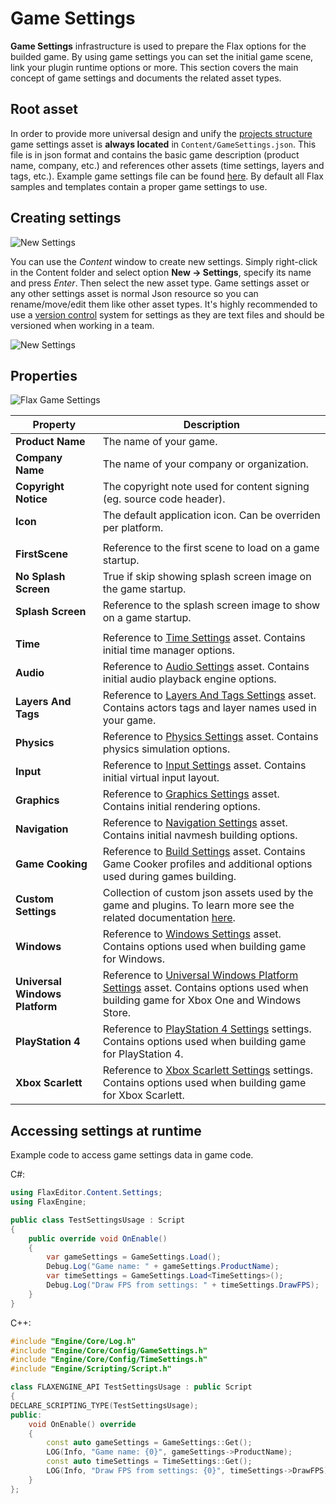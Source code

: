 # Game Settings

**Game Settings** infrastructure is used to prepare the Flax options for the builded game.
By using game settings you can set the initial game scene, link your plugin runtime options or more.
This section covers the main concept of game settings and documents the related asset types.

## Root asset

In order to provide more universal design and unify the [projects structure](../../get-started/project-structure.md) game settings asset is **always located** in `Content/GameSettings.json`. This file is in json format and contains the basic game description (product name, company, etc.) and references other assets (time settings, layers and tags, etc.).
Example game settings file can be found [here](https://github.com/FlaxEngine/FlaxSamples/blob/master/BasicTemplate/Content/GameSettings.json). By default all Flax samples and templates contain a proper game settings to use.

## Creating settings

![New Settings](../../physics/media/new-settings.jpg)

You can use the *Content* window to create new settings. Simply right-click in the Content folder and select option **New -> Settings**, specify its name and press *Enter*. Then select the new asset type. Game settings asset or any other settings asset is normal Json resource so you can rename/move/edit them like other asset types. It's highly recommended to use a [version control](../../get-started/version-control.md) system for settings as they are text files and should be versioned when working in a team.

![New Settings](../../physics/media/physics-settings-new.jpg)

## Properties

![Flax Game Settings](media/game-settings.png)

| Property | Description |
|--------|--------|
| **Product Name** | The name of your game. |
| **Company Name** | The name of your company or organization. |
| **Copyright Notice** | The copyright note used for content signing (eg. source code header). |
| **Icon** | The default application icon. Can be overriden per platform. |
|||
| **FirstScene** | Reference to the first scene to load on a game startup. |
| **No Splash Screen** | True if skip showing splash screen image on the game startup. |
| **Splash Screen** | Reference to the splash screen image to show on a game startup. |
|||
| **Time** | Reference to [Time Settings](time-settings.md) asset. Contains initial time manager options. |
| **Audio** | Reference to [Audio Settings](../../audio/audio-settings.md) asset. Contains initial audio playback engine options. |
| **Layers And Tags** | Reference to [Layers And Tags Settings](layers-and-tags-settings.md) asset. Contains actors tags and layer names used in your game. |
| **Physics** | Reference to [Physics Settings](../../physics/physics-settings.md) asset. Contains physics simulation options. |
| **Input** | Reference to [Input Settings](../../input/input-settings.md) asset. Contains initial virtual input layout. |
| **Graphics** | Reference to [Graphics Settings](graphics-settings.md) asset. Contains initial rendering options. |
| **Navigation** | Reference to [Navigation Settings](../../navigation/navigation-settings.md) asset. Contains initial navmesh building options. |
| **Game Cooking** | Reference to [Build Settings](build-settings.md) asset. Contains Game Cooker profiles and additional options used during games building. |
| **Custom Settings** | Collection of custom json assets used by the game and plugins. To learn more see the related documentation [here](custom-settings.md). |
| **Windows** | Reference to [Windows Settings](../../platforms/windows.md) asset. Contains options used when building game for Windows. |
| **Universal Windows Platform** | Reference to [Universal Windows Platform Settings](../../platforms/uwp.md) asset. Contains options used when building game for Xbox One and Windows Store. |
| **PlayStation 4** | Reference to [PlayStation 4 Settings](../../platforms/ps4.md) settings. Contains options used when building game for PlayStation 4. |
| **Xbox Scarlett** | Reference to [Xbox Scarlett Settings](../../platforms/xbox-scarlett.md) settings. Contains options used when building game for Xbox Scarlett. |

## Accessing settings at runtime

Example code to access game settings data in game code.

C#:

```cs
using FlaxEditor.Content.Settings;
using FlaxEngine;

public class TestSettingsUsage : Script
{
    public override void OnEnable()
    {
        var gameSettings = GameSettings.Load();
        Debug.Log("Game name: " + gameSettings.ProductName);
        var timeSettings = GameSettings.Load<TimeSettings>();
        Debug.Log("Draw FPS from settings: " + timeSettings.DrawFPS);
    }
}
```

C++:

```cpp
#include "Engine/Core/Log.h"
#include "Engine/Core/Config/GameSettings.h"
#include "Engine/Core/Config/TimeSettings.h"
#include "Engine/Scripting/Script.h"

class FLAXENGINE_API TestSettingsUsage : public Script
{
DECLARE_SCRIPTING_TYPE(TestSettingsUsage);
public:
    void OnEnable() override
    {
        const auto gameSettings = GameSettings::Get();
        LOG(Info, "Game name: {0}", gameSettings->ProductName);
        const auto timeSettings = TimeSettings::Get();
        LOG(Info, "Draw FPS from settings: {0}", timeSettings->DrawFPS);
    }
};
```
